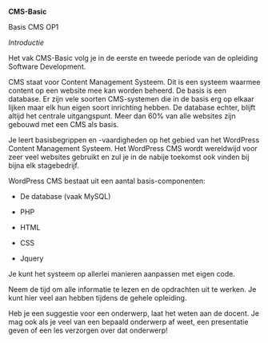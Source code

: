 **CMS-Basic**

Basis CMS OP1

*Introductie*

Het vak CMS-Basic volg je in de eerste en tweede periode van de opleiding
Software Development.

CMS staat voor Content Management Systeem. Dit is een systeem waarmee content op
een website mee kan worden beheerd. De basis is een database. Er zijn vele
soorten CMS-systemen die in de basis erg op elkaar lijken maar elk hun eigen
soort inrichting hebben. De database echter, blijft altijd het centrale
uitgangspunt. Meer dan 60% van alle websites zijn gebouwd met een CMS als basis.

Je leert basisbegrippen en -vaardigheden op het gebied van het WordPress Content
Management Systeem. Het WordPress CMS wordt wereldwijd voor zeer veel websites
gebruikt en zul je in de nabije toekomst ook vinden bij bijna elk stagebedrijf.

WordPress CMS bestaat uit een aantal basis-componenten:

-   De database (vaak MySQL)

-   PHP

-   HTML

-   CSS

-   Jquery

Je kunt het systeem op allerlei manieren aanpassen met eigen code.

Neem de tijd om alle informatie te lezen en de opdrachten uit te werken. Je kunt
hier veel aan hebben tijdens de gehele opleiding.

Heb je een suggestie voor een onderwerp, laat het weten aan de docent. Je mag
ook als je veel van een bepaald onderwerp af weet, een presentatie geven of een
les verzorgen over dat onderwerp!
